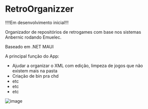 # RetroOrganizzer

!!!!Em desenvolvimento inicial!!!

Organizador de repositórios de retrogames com base nos sistemas Anbernic rodando Emuelec.

Baseado em .NET MAUI 

A principal função do App:
  - Ajudar a organizar o XML com edição, limpeza de jogos que não existem mais na pasta
  - Criação de bin pra chd
  - etc
  - etc
  - etc

![image](https://github.com/vinicius83/RetroOrganizzer/assets/34111669/90f46a15-b433-462d-a083-8c702db54181)
